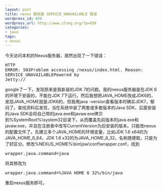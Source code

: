 ```yaml
---
layout: post
title: nexus 服务器 SERVICE_UNAVAILABLE 错误
wordpress_id: 659
wordpress_url: http://www.zlong.org/?p=659
categories:
- java
tags:
- nexus
---
```

今天访问本机的Nexus服务器，居然出现了一下错误：<pre class="brush: bash; gutter: true">HTTP ERROR: 503Problem accessing /nexus/index.html. Reason:    SERVICE_UNAVAILABLEPowered by Jetty://</pre>google了一下，发现原来是我新装的JDK 7的问题。我的nexus服务器是在JDK 6的环境下安装的，不能在JDK 7下运行。然后我想把JAVA_HOME改成JDK6的，发现JAVA_HOME就是JDK6的，但我用java -version查看版本时确实JDK7，郁闷了。查找资料后发现，当在系统中装了两套或多套版本的Java SDK，后面安装的Java SDK会将自己带的java.exe和javaw.exe拷贝到%SystemRoot%\system32目录下，从而覆盖先前版本的java.exe和 javaw.exe，并且在注册表中改写CurrentVersion为后安装的版本。只能改nexus的配置文件了。先建立多个JAVA_HOME的环境变量，比如JDK 1.6 x64的为JAVA_HOME_6_64，JDK 1.6 x32的为JAVA_HOME_6_32，名称随便取，只是为了好区分。修改%NEXUS_HOME%\bin\jsw\conf\wrapper.conf，找到<pre class="brush: bash; gutter: true">wrapper.java.command=java</pre>将其修改为<pre class="brush: bash; gutter: true">wrapper.java.command=%JAVA_HOME_6_32%/bin/java</pre>重启nexus服务即可。

